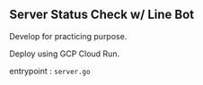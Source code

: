 ## Server Status Check w/ Line Bot

Develop for practicing purpose.

Deploy using GCP Cloud Run.

entrypoint :  `server.go`
